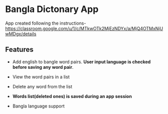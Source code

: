 # Bangla Dictonary App  

App created following the instructions- <https://classroom.google.com/u/1/c/MTkwOTk2MjEzNDYx/a/MjQ4OTMxNjUwMDgx/details>

## Features  

- Add english to bangle word pairs. **User input language is checked before saving any word pair**.

- View the word pairs in a list
  
- Delete any word from the list
  
- **Words list(deleted ones) is saved during an app session**
  
- Bangla language support
